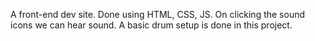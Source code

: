 A front-end dev site. Done using HTML, CSS, JS. On clicking the sound icons we can hear sound. A basic drum setup is done in this project.

